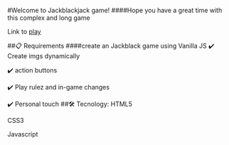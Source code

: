 #Welcome to Jackblackjack game!
####Hope you have a great time with this complex and long game

Link to [play](https://alexandredornellas.github.io/JackBlackjack-game/)

##📋 Requirements
####create an Jackblack game using Vanilla JS
✔️ Create imgs dynamically

✔️ action buttons

✔️ Play rulez and in-game changes

✔️ Personal touch
##🛠 Tecnology:
 HTML5

 CSS3

 Javascript